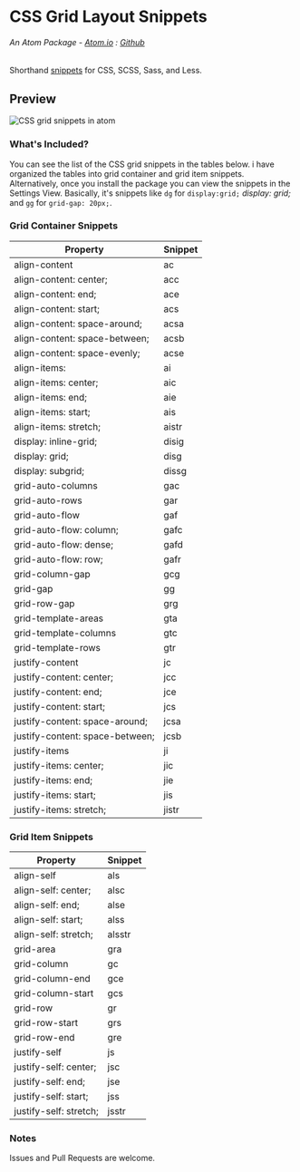 # CSS Grid Layout Snippets

###### An Atom Package - [Atom.io](https://atom.io/packages/css-grid-snippets) : [Github](https://github.com/pushedskydiver/atom-css-grid-snippets)

Shorthand [snippets](https://atom.io/packages/snippets) for CSS, SCSS, Sass, and Less.

## Preview
![CSS grid snippets in atom](https://s10.postimg.org/lp7ivhwop/css_grid_snippets.gif)

### What's Included?
You can see the list of the CSS grid snippets in the tables below. i have organized the tables into grid container and grid item snippets. Alternatively, once you install the package you can view the snippets in the Settings View.  Basically, it's snippets like `dg` for ```display:grid;```
*display: grid;* and `gg` for ```grid-gap: 20px;```.

### Grid Container Snippets

| Property                          | Snippet       |
| --------------------------------- | ------------- |
| align-content                     | ac            |
| align-content: center;            | acc           |
| align-content: end;               | ace           |
| align-content: start;             | acs           |
| align-content: space-around;      | acsa          |
| align-content: space-between;     | acsb          |
| align-content: space-evenly;      | acse          |
| align-items:                      | ai            |
| align-items: center;              | aic           |
| align-items: end;                 | aie           |
| align-items: start;               | ais           |
| align-items: stretch;             | aistr         |
| display: inline-grid;             | disig         |
| display: grid;                    | disg          |
| display: subgrid;                 | dissg         |
| grid-auto-columns                 | gac           |
| grid-auto-rows                    | gar           |
| grid-auto-flow                    | gaf           |
| grid-auto-flow: column;           | gafc          |
| grid-auto-flow: dense;            | gafd          |
| grid-auto-flow: row;              | gafr          |
| grid-column-gap                   | gcg           |
| grid-gap                          | gg            |
| grid-row-gap                      | grg           |
| grid-template-areas               | gta           |
| grid-template-columns             | gtc           |
| grid-template-rows                | gtr           |
| justify-content                   | jc            |
| justify-content: center;          | jcc           |
| justify-content: end;             | jce           |
| justify-content: start;           | jcs           |
| justify-content: space-around;    | jcsa          |
| justify-content: space-between;   | jcsb          |
| justify-items                     | ji            |
| justify-items: center;            | jic           |
| justify-items: end;               | jie           |
| justify-items: start;             | jis           |
| justify-items: stretch;           | jistr         |

### Grid Item Snippets

| Property                          | Snippet       |
| --------------------------------- | ------------- |
| align-self                        | als           |
| align-self: center;               | alsc          |
| align-self: end;                  | alse          |
| align-self: start;                | alss          |
| align-self: stretch;              | alsstr        |
| grid-area                         | gra           |
| grid-column                       | gc            |
| grid-column-end                   | gce           |
| grid-column-start                 | gcs           |
| grid-row                          | gr            |
| grid-row-start                    | grs           |
| grid-row-end                      | gre           |
| justify-self                      | js            |
| justify-self: center;             | jsc           |
| justify-self: end;                | jse           |
| justify-self: start;              | jss           |
| justify-self: stretch;            | jsstr         |

### Notes
Issues and Pull Requests are welcome.
